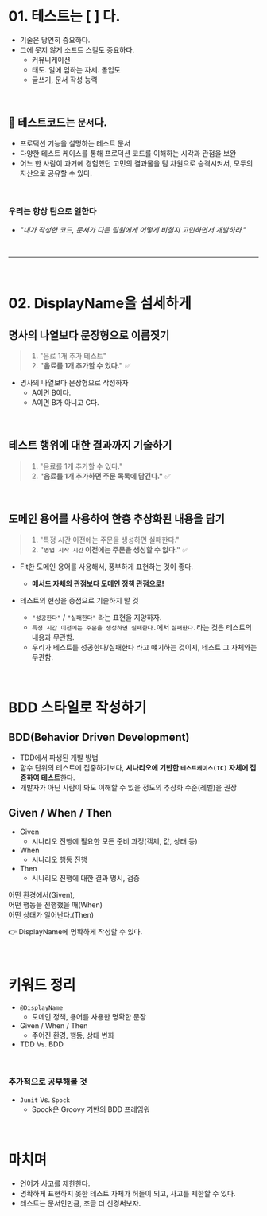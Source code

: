# 01. 테스트는 [ ] 다.

- 기술은 당연히 중요하다.
- 그에 못지 않게 소프트 스킬도 중요하다.
  - 커뮤니케이션
  - 태도. 일에 임하는 자세. 몰입도
  - 글쓰기, 문서 작성 능력

<br>

## 📝 테스트코드는 `문서`다.

- 프로덕션 기능을 설명하는 테스트 문서
- 다양한 테스트 케이스를 통해 프로덕션 코드를 이해하는 시각과 관점을 보완
- 어느 한 사람이 과거에 경험했던 고민의 결과물을 팀 차원으로 승격시켜서, 모두의 자산으로 공유할 수 있다.

<br>

### 우리는 항상 팀으로 일한다

- _"내가 작성한 코드, 문서가 다른 팀원에게 어떻게 비칠지 고민하면서 개발하라."_

<br>

---

<br>

# 02. DisplayName을 섬세하게

## 명사의 나열보다 문장형으로 이름짓기

> 1. "음료 1개 추가 테스트"
> 2. **"음료를 1개 추가할 수 있다."** ✅

- 명사의 나열보다 문장형으로 작성하자
  - A이면 B이다.
  - A이면 B가 아니고 C다.

<br>

## 테스트 행위에 대한 결과까지 기술하기

> 1. "음료를 1개 추가할 수 있다." 
> 2. **"음료를 1개 추가하면 주문 목록에 담긴다."** ✅

<br>

## 도메인 용어를 사용하여 한층 추상화된 내용을 담기

> 1. "특정 시간 이전에는 주문을 생성하면 실패한다."
> 2. **"`영업 시작 시간` 이전에는 주문을 생성할 수 없다."** ✅

- Fit한 도메인 용어를 사용해서, 풍부하게 표현하는 것이 좋다. 
  - **메서드 자체의 관점보다 도메인 정책 관점으로!**


- 테스트의 현상을 중점으로 기술하지 말 것
  - `"성공한다"` / `"실패한다"` 라는 표현을 지양하자.
  - `특정 시간 이전에는 주문을 생성하면 실패한다.`에서 `실패한다.`라는 것은 테스트의 내용과 무관함.
  - 우리가 테스트를 성공한다/실패한다 라고 얘기하는 것이지, 테스트 그 자체와는 무관함.

<br>

# BDD 스타일로 작성하기

## BDD(Behavior Driven Development)

- TDD에서 파생된 개발 방법
- 함수 단위의 테스트에 집중하기보다, **시나리오에 기반한 `테스트케이스(TC)` 자체에 집중하여 테스트**한다.
- 개발자가 아닌 사람이 봐도 이해할 수 있을 정도의 추상화 수준(레벨)을 권장

## Given / When / Then

- Given
  - 시나리오 진행에 필요한 모든 준비 과정(객체, 값, 상태 등)
- When
  - 시나리오 행동 진행
- Then
  - 시나리오 진행에 대한 결과 명시, 검증

어떤 환경에서(Given), <br>
어떤 행동을 진행했을 때(When) <br>
어떤 상태가 일어난다.(Then)

👉 DisplayName에 명확하게 작성할 수 있다. 


<br>


# 키워드 정리

- `@DisplayName`
  - 도메인 정책, 용어를 사용한 명확한 문장
- Given / When / Then 
  - 주어진 환경, 행동, 상태 변화
- TDD Vs. BDD

<br>

### 추가적으로 공부해볼 것

- `Junit` Vs. `Spock`
  - Spock은 Groovy 기반의 BDD 프레임워

<br>

# 마치며

- 언어가 사고를 제한한다.
- 명확하게 표현하지 못한 테스트 자체가 허들이 되고, 사고를 제한할 수 있다.
- 테스트는 문서인만큼, 조금 더 신경써보자.

